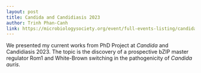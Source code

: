 ```yaml
---
layout: post
title: Candida and Candidiasis 2023 
author: Trinh Phan-Canh
link: https://microbiologysociety.org/event/full-events-listing/candida-and-candidiasis-2023.html
---
```


We presented my current works from PhD Project at *Candida* and Candidiasis 2023. The topic is the discovery of a prospective bZIP master regulator Rom1 and White-Brown switching in the pathogenicity of *Candida auris*.
